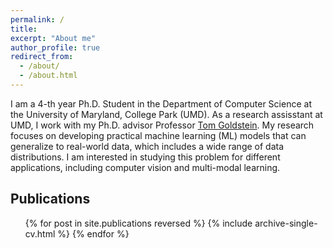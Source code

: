 ```yaml
---
permalink: /
title: 
excerpt: "About me"
author_profile: true
redirect_from: 
  - /about/
  - /about.html
---
```


  I am a 4-th year Ph.D. Student in the Department of Computer Science at the University of Maryland, College Park (UMD). As a research assisstant at UMD, I work with my Ph.D. advisor Professor [Tom Goldstein](https://www.cs.umd.edu/~tomg/). My research focuses on developing practical machine learning (ML) models that can generalize to real-world data, which includes a wide range of data distributions. I am interested in studying this problem for different applications, including computer vision and multi-modal learning. 


## Publications
  <ul>
    {% for post in site.publications reversed %}
        {% include archive-single-cv.html %}
  {% endfor %}
  </ul>
